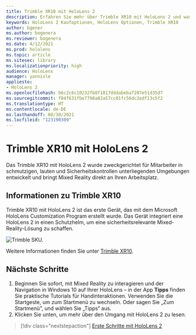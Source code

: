 ```yaml
---
title: Trimble XR10 mit HoloLens 2
description: Erfahren Sie mehr über Trimble XR10 mit HoloLens 2 und was zu tun ist, wenn Sie Ihr eigenes Gerät bekommen haben.
keywords: HoloLens 2 Kaufoptionen, HoloLens Optionen, Trimble XR10
author: bgener
ms.author: bogenera
ms.reviewer: bogenera
ms.date: 4/12/2021
ms.prod: hololens
ms.topic: article
ms.sitesec: library
ms.localizationpriority: high
audience: HoloLens
manager: yannisle
appliesto:
- HoloLens 2
ms.openlocfilehash: b6c2c6c10232fb8f1817dddabebaf207e51d35d7
ms.sourcegitcommit: f04f631fbe7798a82a57cc01fc56dc2edf13c5f2
ms.translationtype: HT
ms.contentlocale: de-DE
ms.lasthandoff: 08/30/2021
ms.locfileid: "123190309"
---
```

# <a name="trimble-xr10-with-hololens-2"></a>Trimble XR10 mit HoloLens 2

Das Trimble XR10 mit HoloLens 2 wurde zweckgerichtet für Mitarbeiter in schmutzigen, lauten und Sicherheitskontrollen unterliegenden Umgebungen entwickelt und bringt Mixed Reality direkt an Ihren Arbeitsplatz.

## <a name="learn-about-trimble-xr10"></a>Informationen zu Trimble XR10

Trimble XR10 mit HoloLens 2 ist das erste Gerät, das mit dem Microsoft HoloLens Customization Program erstellt wurde. Das Gerät integriert eine HoloLens 2 in einen Schutzhelm, um eine sicherheitsrelevante Mixed-Reality-Lösung zu schaffen.

![Trimble SKU.](./images/trimble-ed.png)

Weitere Informationen finden Sie unter [Trimble XR10](https://fieldtech.trimble.com/en/product/trimble-xr10-with-hololens-2).

## <a name="next-steps"></a>Nächste Schritte

1. Beginnen Sie sofort, mit Mixed Reality zu interagieren und der Navigation in Windows 10 auf Ihrer HoloLens – in der App **Tipps** finden Sie praktische Tutorials für Handinteraktionen. Verwenden Sie die Startgeste, um zum Startmenü zu wechseln. Oder sagen Sie „Zum Startmenü”, und wählen Sie „Tipps“ aus.
1. Klicken Sie unten, um mehr über den Umgang mit HoloLens 2 zu lesen.

> [!div class="nextstepaction"]
> [Erste Schritte mit HoloLens 2](hololens2-basic-usage.md)